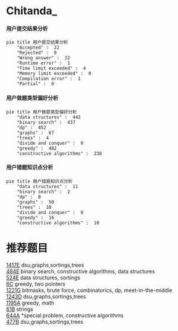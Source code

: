 # Chitanda_

<!-- tabs:start -->



#### **用户提交结果分析**

```mermaid
pie title 用户提交结果分析
    "Accepted" :  22
    "Rejected" :  0
    "Wrong answer" :  22
    "Runtime error" :  1
    "Time limit exceeded" :  4
    "Memory limit exceeded" :  0
    "Compilation error" :  1
    "Partial" :  0
```

#### **用户做题类型偏好分析**

```mermaid
pie title 用户做题类型偏好分析
    "data structures" :  442
    "binary search" :  437
    "dp" :  452
    "graphs" :  67
    "trees" :  4
    "divide and conquer" :  0
    "greedy" :  482
    "constructive algorithms" :  238
```
#### **用户错题知识点分析**

```mermaid
pie title 用户错题知识点分析
    "data structures" :  11
    "binary search" :  2
    "dp" :  8
    "graphs" :  50
    "trees" :  10
    "divide and conquer" :  0
    "greedy" :  16
    "constructive algorithms" :  10
```



<!-- tabs:end -->
# 推荐题目
[1417E](https://codeforces.com/contest/1417/problem/E)		dsu,graphs,sortings,trees		  
[484E](https://codeforces.com/contest/484/problem/E)		binary search,
                        constructive algorithms,
                        data structures		  
[524E](https://codeforces.com/contest/524/problem/E)		data structures,
                        sortings		  
[6C](https://codeforces.com/contest/6/problem/C)		greedy,
                        two pointers		  
[1221G](https://codeforces.com/contest/1221/problem/G)		bitmasks,
                        brute force,
                        combinatorics,
                        dp,
                        meet-in-the-middle		  
[1243D](https://codeforces.com/contest/1243/problem/D)		dsu,graphs,sortings,trees		  
[1195A](https://codeforces.com/contest/1195/problem/A)		greedy,
                        math		  
[61B](https://codeforces.com/contest/61/problem/B)		strings		  
[644A](https://codeforces.com/contest/644/problem/A)		*special problem,
                        constructive algorithms		  
[477B](https://codeforces.com/contest/477/problem/B)		dsu,graphs,sortings,trees		  
